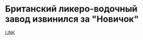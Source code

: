 # Британский ликеро-водочный завод извинился за "Новичок"



[LINK](https://varlamov.ru/3004637.html)